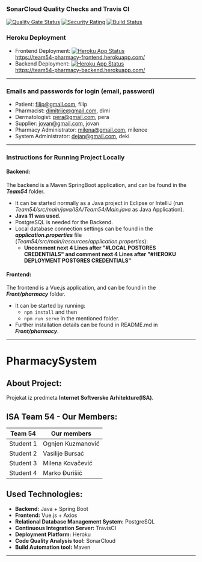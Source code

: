 ### SonarCloud Quality Checks and Travis CI

[![Quality Gate Status](https://sonarcloud.io/api/project_badges/measure?project=5de154d3bdc4e7502cfd1b44d7d3443519b57739&metric=alert_status)](https://sonarcloud.io/dashboard?id=5de154d3bdc4e7502cfd1b44d7d3443519b57739)
[![Security Rating](https://sonarcloud.io/api/project_badges/measure?project=5de154d3bdc4e7502cfd1b44d7d3443519b57739&metric=security_rating)](https://sonarcloud.io/dashboard?id=5de154d3bdc4e7502cfd1b44d7d3443519b57739)
[![Build Status](https://travis-ci.com/VasilijeBursac/PharmacySystem.svg?branch=develop)](https://travis-ci.com/VasilijeBursac/PharmacySystem)


### Heroku Deployment

- Frontend Deployment: [![Heroku App Status](http://heroku-shields.herokuapp.com/team54-pharmacy-frontend)](https://team54-pharmacy-frontend.herokuapp.com) <br/>
https://team54-pharmacy-frontend.herokuapp.com/
- Backend Deployment:  [![Heroku App Status](http://heroku-shields.herokuapp.com/team54-pharmacy-backend)](https://team54-pharmacy-backend.herokuapp.com) <br/>
https://team54-pharmacy-backend.herokuapp.com/

<hr/>

### Emails and passwords for login (email, password)

- Patient: filip@gmail.com, filip
- Pharmacist: dimitrije@gmail.com, dimi
- Dermatologist: pera@gmail.com, pera
- Supplier: jovan@gmail.com, jovan
- Pharmacy Administrator: milena@gmail.com, milence
- System Administrator: dejan@gmail.com, deki
 
 

<hr/>


### Instructions for Running Project Locally
#### Backend:
The backend is a Maven SpringBoot application, and can be found in the ***Team54*** folder. <br/>
- It can be started normally as a Java project in Eclipse or IntelliJ (run *Team54/src/main/java/ISA/Team54/Main.java* as Java Application). 
- **Java 11 was used.**
- PostgreSQL is needed for the Backend. 
- Local database connection settings can be found in the ***application.properties*** file (*Team54/src/main/resources/application.properties*):
     - **Uncomment next 4 Lines after "#LOCAL POSTGRES CREDENTIALS" and comment next 4 Lines after "#HEROKU DEPLOYMENT POSTGRES CREDENTIALS"**
  
#### Frontend:
The frontend is a Vue.js application, and can be found in the ***Front/pharmacy*** folder. <br/>
- It can be started by running:
     - <code>npm install</code> and then 
     - <code>npm run serve</code> in the mentioned folder. <br/>
- Further installation details can be found in README.md in ***Front/pharmacy***. <br/>


<hr/>


# PharmacySystem

## About Project:
Projekat iz predmeta **Internet Softverske Arhitekture(ISA)**. <br/>

## ISA Team 54 - Our Members:

|     Team 54   |  Our members      |
| ------------- | ----------------- |
| Student 1     | Ognjen Kuzmanović |
| Student 2     | Vasilije Bursać   |
| Student 3     | Milena Kovačević  |
| Student 4     | Marko Đurišić     |

## Used Technologies:

- **Backend:** Java + Spring Boot
- **Frontend:** Vue.js + Axios
- **Relational Database Management System:** PostgreSQL
- **Continuous Integration Server:** TravisCI
- **Deployment Platform:** Heroku
- **Code Quality Analysis tool:** SonarCloud
- **Build Automation tool:** Maven


<hr/>

